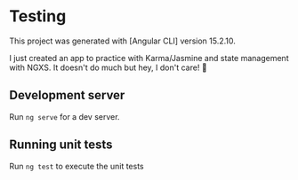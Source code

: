 # Testing

This project was generated with [Angular CLI] version 15.2.10.

I just created an app to practice with Karma/Jasmine and state management with NGXS.
It doesn't do much but hey, I don't care! 🤠

## Development server

Run `ng serve` for a dev server.

## Running unit tests

Run `ng test` to execute the unit tests
